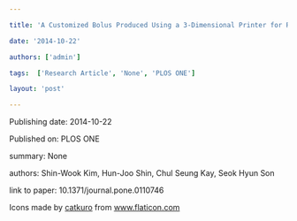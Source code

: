 ---
title: 'A Customized Bolus Produced Using a 3-Dimensional Printer for Radiotherapy'
date: '2014-10-22'
authors: ['admin']
tags:  ['Research Article', 'None', 'PLOS ONE']
layout: 'post'
---
Publishing date: 2014-10-22

Published on: PLOS ONE

summary: None

authors: Shin-Wook Kim, Hun-Joo Shin, Chul Seung Kay, Seok Hyun Son

link to paper: 10.1371/journal.pone.0110746

Icons made by <a href="https://www.flaticon.com/free-icon/bookshelves_3576884" title="catkuro">catkuro</a> from <a href="https://www.flaticon.com/" title="Flaticon"> www.flaticon.com</a>